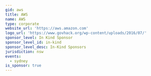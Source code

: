 ```yaml
---
gid: aws
title: AWS
name: AWS
type: corporate
website_url: 'https://aws.amazon.com'
logo_url: 'https://www.govhack.org/wp-content/uploads/2016/07/'
sponsor_level: In Kind Sponsor
sponsor_level_id: in-kind
sponsor_level_desc: In-Kind Sponsors
jurisdiction: nsw
events:
  - sydney
is_sponsor: true
---
```

